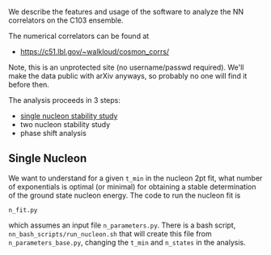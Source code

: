 We describe the features and usage of the software to analyze the NN correlators on the C103 ensemble.

The numerical correlators can be found at
- https://c51.lbl.gov/~walkloud/cosmon_corrs/

Note, this is an unprotected site (no username/passwd required).  We'll make the data public with arXiv anyways, so probably no one will find it before then.

The analysis proceeds in 3 steps:
- [single nucleon stability study](#single-nucleon)
- two nucleon stability study
- phase shift analysis

## Single Nucleon

We want to understand for a given `t_min` in the nucleon 2pt fit, what number of exponentials is optimal (or minimal) for obtaining a stable determination of the ground state nucleon energy.  The code to run the nucleon fit is
```
n_fit.py
```
which assumes an input file `n_parameters.py`.  There is a bash script, `nn_bash_scripts/run_nucleon.sh` that will create this file from `n_parameters_base.py`, changing the `t_min` and `n_states` in the analysis.